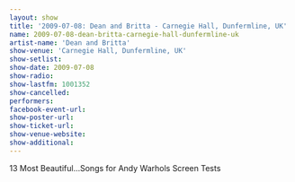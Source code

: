 ```yaml
---
layout: show
title: '2009-07-08: Dean and Britta - Carnegie Hall, Dunfermline, UK'
name: 2009-07-08-dean-britta-carnegie-hall-dunfermline-uk
artist-name: 'Dean and Britta'
show-venue: 'Carnegie Hall, Dunfermline, UK'
show-setlist: 
show-date: 2009-07-08
show-radio: 
show-lastfm: 1001352
show-cancelled: 
performers: 
facebook-event-url: 
show-poster-url: 
show-ticket-url: 
show-venue-website: 
show-additional: 
---
```


13 Most Beautiful...Songs for Andy Warhols Screen Tests